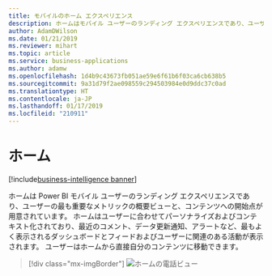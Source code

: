 ```yaml
---
title: モバイルのホーム エクスペリエンス
description: ホームはモバイル ユーザーのランディング エクスペリエンスであり、ユーザーの最も重要なメトリックの概要ビューと、コンテンツへの開始点が用意されています。
author: AdamDWilson
ms.date: 01/21/2019
ms.reviewer: mihart
ms.topic: article
ms.service: business-applications
ms.author: adamw
ms.openlocfilehash: 1d4b9c43673fb051ae59e6f61b6f03ca6cb638b5
ms.sourcegitcommit: 9a31d79f2ae098559c294503984e0d9ddc37c0ad
ms.translationtype: HT
ms.contentlocale: ja-JP
ms.lasthandoff: 01/17/2019
ms.locfileid: "210911"
---
```

#  <a name="home"></a>ホーム
[!include[business-intelligence banner](../../includes/business-intelligence.md)]





ホームは Power BI モバイル ユーザーのランディング エクスペリエンスであり、ユーザーの最も重要なメトリックの概要ビューと、コンテンツへの開始点が用意されています。 ホームはユーザーに合わせてパーソナライズおよびコンテキスト化されており、最近のコメント、データ更新通知、アラートなど、最もよく表示されるダッシュボードとフィードおよびユーザーに関連のある活動が表示されます。 ユーザーはホームから直接自分のコンテンツに移動できます。

> [!div class="mx-imgBorder"]
> ![ホームの電話ビュー](media/Home-phone.jpg "ホームの電話ビュー")


